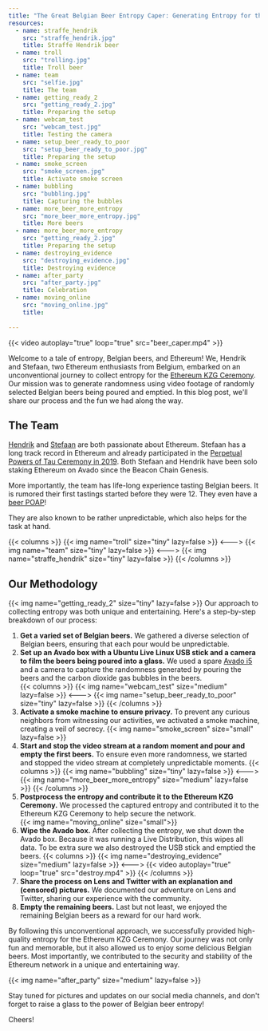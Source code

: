 ```yaml
---
title: "The Great Belgian Beer Entropy Caper: Generating Entropy for the Ethereum KZG Ceremony"
resources:
  - name: straffe_hendrik
    src: "straffe_hendrik.jpg"
    title: Straffe Hendrik beer
  - name: troll
    src: "trolling.jpg"
    title: Troll beer
  - name: team
    src: "selfie.jpg"
    title: The team
  - name: getting_ready_2
    src: "getting_ready_2.jpg"
    title: Preparing the setup
  - name: webcam_test
    src: "webcam_test.jpg"
    title: Testing the camera
  - name: setup_beer_ready_to_poor
    src: "setup_beer_ready_to_poor.jpg"
    title: Preparing the setup
  - name: smoke_screen
    src: "smoke_screen.jpg"
    title: Activate smoke screen
  - name: bubbling
    src: "bubbling.jpg"
    title: Capturing the bubbles
  - name: more_beer_more_entropy
    src: "more_beer_more_entropy.jpg"
    title: More beers
  - name: more_beer_more_entropy
    src: "getting_ready_2.jpg"
    title: Preparing the setup
  - name: destroying_evidence
    src: "destroying_evidence.jpg"
    title: Destroying evidence
  - name: after_party
    src: "after_party.jpg"
    title: Celebration
  - name: moving_online
    src: "moving_online.jpg"
    title: 
    
---
```

{{< video autoplay="true" loop="true" src="beer_caper.mp4" >}}

Welcome to a tale of entropy, Belgian beers, and Ethereum! We, Hendrik and Stefaan, two Ethereum enthusiasts from Belgium, embarked on an unconventional journey to collect entropy for the [Ethereum KZG Ceremony](https://ceremony.ethereum.org/). Our mission was to generate randomness using video footage of randomly selected Belgian beers being poured and emptied. In this blog post, we'll share our process and the fun we had along the way.


## The Team

[Hendrik](https://twitter.com/heeckhau) and [Stefaan](https://twitter.com/sponnet) are both passionate about Ethereum. Stefaan has a long track record in Ethereum and already participated in the [Perpetual Powers of Tau Ceremony in 2019](https://github.com/weijiekoh/perpetualpowersoftau/tree/master/0036_stefaan_response). Both Stefaan and Hendrik have been solo staking Ethereum on Avado since the Beacon Chain Genesis.

More importantly, the team has life-long experience tasting Belgian beers. It is rumored their first tastings started before they were 12. They even have a [beer POAP](https://poap.family/event/96435)!

They are also known to be rather unpredictable, which also helps for the task at hand.

{{< columns >}}
{{< img name="troll" size="tiny" lazy=false >}}
<--->
{{< img name="team" size="tiny" lazy=false >}}
<--->
{{< img name="straffe_hendrik" size="tiny" lazy=false >}}
{{< /columns >}}

## Our Methodology

<!-- {{< figure src="getting_ready_2.jpg" >}} -->
{{< img name="getting_ready_2" size="tiny" lazy=false >}}
Our approach to collecting entropy was both unique and entertaining. Here's a step-by-step breakdown of our process:

1. **Get a varied set of Belgian beers.** We gathered a diverse selection of Belgian beers, ensuring that each pour would be unpredictable.
2. **Set up an Avado box with a Ubuntu Live Linux USB stick and a camera to film the beers being poured into a glass.** We used a spare [Avado i5](https://ava.do) and a camera to capture the randomness generated by pouring the beers and the carbon dioxide gas bubbles in the beers.  
{{< columns >}}
{{< img name="webcam_test" size="medium" lazy=false >}}
<--->
{{< img name="setup_beer_ready_to_poor" size="tiny" lazy=false >}}
{{< /columns >}}
1. **Activate a smoke machine to ensure privacy.** To prevent any curious neighbors from witnessing our activities, we activated a smoke machine, creating a veil of secrecy.
  {{< img name="smoke_screen" size="small" lazy=false >}}
1. **Start and stop the video stream at a random moment and pour and empty the first beers.** To ensure even more randomness, we started and stopped the video stream at completely unpredictable moments.
{{< columns >}}
{{< img name="bubbling" size="tiny" lazy=false >}}
<--->
{{< img name="more_beer_more_entropy" size="medium" lazy=false >}}
{{< /columns >}}
1. **Postprocess the entropy and contribute it to the Ethereum KZG Ceremony.** We processed the captured entropy and contributed it to the Ethereum KZG Ceremony to help secure the network.  
  {{< img name="moving_online" size="small">}}
1. **Wipe the Avado box.** After collecting the entropy, we shut down the Avado box. Because it was running a Live Distribution, this wipes all data. To be extra sure we also destroyed the USB stick and emptied the beers.
{{< columns >}}
{{< img name="destroying_evidence" size="medium" lazy=false >}}
<--->
{{< video autoplay="true" loop="true" src="destroy.mp4" >}}
{{< /columns >}}
1. **Share the process on Lens and Twitter with an explanation and (censored) pictures.** We documented our adventure on Lens and Twitter, sharing our experience with the community.
2. **Empty the remaining beers.** Last but not least, we enjoyed the remaining Belgian beers as a reward for our hard work.

By following this unconventional approach, we successfully provided high-quality entropy for the Ethereum KZG Ceremony. Our journey was not only fun and memorable, but it also allowed us to enjoy some delicious Belgian beers. Most importantly, we contributed to the security and stability of the Ethereum network in a unique and entertaining way.

{{< img name="after_party" size="medium" lazy=false >}}

Stay tuned for pictures and updates on our social media channels, and don't forget to raise a glass to the power of Belgian beer entropy!

Cheers!


